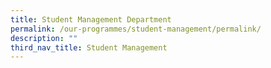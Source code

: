 ```yaml
---
title: Student Management Department
permalink: /our-programmes/student-management/permalink/
description: ""
third_nav_title: Student Management
---
```

